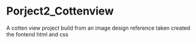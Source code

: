 # Porject2_Cottenview
A cotten view project build from an image design reference taken created the fontend html and css
